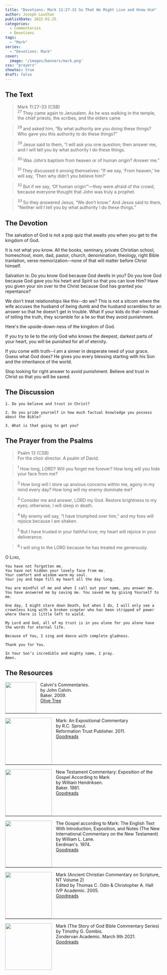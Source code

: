 ```yaml
---
title: "Devotions: Mark 11:27-33 So That We Might Live and Know Him"
author: Joseph Louthan
publishDate: 2022-01-25
categories:
  - Commentaries
  - Devotions
tags:
  - "Mark"
series:
  - "Devotions: Mark"
cover:
  image: '/images/banners/mark.png'
css: "prayers"
showtoc: true
draft: false
---
```

## The Text

>Mark 11:27–33 (CSB)  
><sup> 27 </sup> They came again to Jerusalem. As he was walking in the temple, the chief priests, the scribes, and the elders came 

><sup> 28 </sup> and asked him, “By what authority are you doing these things? Who gave you this authority to do these things?” 

><sup> 29 </sup> Jesus said to them, “I will ask you one question; then answer me, and I will tell you by what authority I do these things. 

><sup> 30 </sup> Was John’s baptism from heaven or of human origin? Answer me.” 

><sup> 31 </sup> They discussed it among themselves: “If we say, ‘From heaven,’ he will say, ‘Then why didn’t you believe him?’ 

><sup> 32 </sup> But if we say, ‘Of human origin’”—they were afraid of the crowd, because everyone thought that John was truly a prophet. 

><sup> 33 </sup> So they answered Jesus, “We don’t know.” And Jesus said to them, “Neither will I tell you by what authority I do these things.”

## The Devotion

The salvation of God is not a pop quiz that awaits you when you get to the kingdom of God.

It is not what you know. All the books, seminary, private Christian school, homeschool, mom, dad, pastor, church, denomination, theology, right Bible tranlation, verse memorization--none of that will matter before Christ himself.

Salvation is: Do you know God because God dwells in you? Do you love God because God gave you his heart and Spirit so that you can love Him? Have you given your sin over to the Christ because God has granted you repentance?

We don't treat relationships like this--do we? This is not a sitcom where the wife accuses the husband of being dumb and the husband scrambles for an answer so that he doesn't get in trouble. What if your kids do that--instead of telling the truth, they scramble for a lie so that they avoid punishment.

Here's the upside-down-ness of the kingdom of God.

If you try to lie to the only God who knows the deepest, darkest parts of your heart, you will be punished for all of eternity.

If you come with truth--I am a sinner in desperate need of your grace. Guess what God does? He gives you every blessing starting with his Son and the inheritance of the world.

Stop looking for right answer to avoid punishment. Believe and trust in Christ so that you will be saved.

## The Discussion

```text
1. Do you believe and trust in Christ?
```

```text
2. Do you pride yourself in how much factual knowledge you possess about the Bible?
```

```text
3. What is that going to get you?
```

## The Prayer from the Psalms

>Psalm 13 (CSB)  
>   For the choir director. A psalm of David. 

><sup> 1 </sup> How long, LORD? Will you forget me forever? How long will you hide your face from me? 

><sup> 2 </sup> How long will I store up anxious concerns within me, agony in my mind every day? How long will my enemy dominate me? 

><sup> 3 </sup> Consider me and answer, LORD my God. Restore brightness to my eyes; otherwise, I will sleep in death. 

><sup> 4 </sup> My enemy will say, “I have triumphed over him,” and my foes will rejoice because I am shaken. 

><sup> 5 </sup> But I have trusted in your faithful love; my heart will rejoice in your deliverance. 

><sup> 6 </sup> I will sing to the LORD because he has treated me generously.

<div style="font-variant: small-caps;">
  O Lord,
</div>

```text
You have not forgotten me.
You have not hidden your lovely face from me.
Your comfort and wisdom warm my soul.
Your joy and hope fill my heart all the day long.

You are mindful of me and when I call out your name, you answer me. You have answered me by saving me. You saved me by giving Yourself to me.

One day, I might stare down Death, but when I do, I will only see a crownless king with a broken scepter who has been stripped of power where there is little left to wield.

My Lord and God, all of my trust is in you alone for you alone have the words for eternal life.

Because of You, I sing and dance with complete gladness.

Thank you for You.

In Your Son’s incredible and mighty name, I pray.
Amen.
```

<div style="page-break-after: always;"></div>


## The Resources

<p style="clear:both;">

<img src="/images/resources/commentary-calvin-set.png" align="left" width="100" style="padding-right: 10px" />Calvin's Commentaries.  
by John Calvin.  
Baker. 2009.  
[Olive Tree](https://www.olivetree.com/store/product.php?productid=17517)

<p style="clear:both;">

---

<img src="/images/resources/commentary-mark-sproul.jpg" align="left" width="150" style="padding-right: 10px" />Mark: An Expositional Commentary  
by R.C. Sproul.  
Reformation Trust Publisher. 2011.  
[Goodreads](https://www.goodreads.com/book/show/13329901-mark?ac=1&from_search=true&qid=AjPCOwNAXj&rank=1)

<p style="clear:both;">

---

<img src="/images/resources/commentary-mark-hendriksen.jpg" align="left" width="150" style="padding-right: 10px" />New Testament Commentary: Exposition of the Gospel According to Mark  
by William Hendriksen.  
Baker. 1981.  
[Goodreads](https://www.goodreads.com/book/show/2365098.Mark)

<p style="clear:both;">

---

<img src="/images/resources/commentary-mark-lane.jpg" align="left" width="150" style="padding-right: 10px" />The Gospel according to Mark: The English Text With Introduction, Exposition, and Notes (The New International Commentary on the New Testament)  
by William L. Lane.  
Eerdman's. 1974.  
[Goodreads](https://www.goodreads.com/book/show/978619.The_Gospel_of_Mark?from_search=true&from_srp=true&qid=UOUMUiJ7z4&rank=2)

<p style="clear:both;">

---

<img src="/images/resources/commentary-mark-oden.jpg" align="left" width="150" style="padding-right: 10px" />Mark (Ancient Christian Commentary on Scripture, NT Volume 2)  
Edited by Thomas C. Odin & Christopher A. Hall  
IVP Academic. 2005.  
[Goodreads](https://www.goodreads.com/book/show/33015669-mark)

<p style="clear:both;">

---

<img src="/images/resources/commentary-mark-gombis.jpg" align="left" width="150" style="padding-right: 10px" />Mark (The Story of God Bible Commentary Series)  
by Timothy G. Gombis.   
Zondervan Academic. March 9th 2021.  
[Goodreads](https://www.goodreads.com/book/show/54287613-mark)

<p style="clear:both;">
